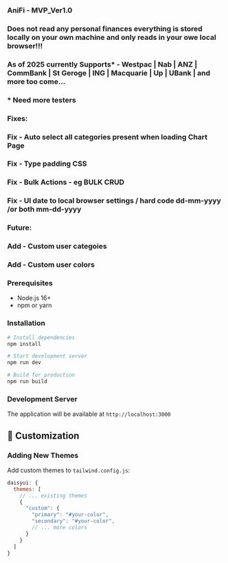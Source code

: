 ### AniFi - MVP_Ver1.0
### Does not read any personal finances everything is stored locally on your own machine and only reads in your owe local browser!!!

### As of 2025 currently Supports* - Westpac | Nab | ANZ | CommBank | St Geroge | ING | Macquarie | Up | UBank | and more too come...
### * Need more testers 

### Fixes:
### Fix - Auto select all categories present when loading Chart Page
### Fix - Type padding CSS 
### Fix - Bulk Actions - eg BULK CRUD
### Fix - UI date to local browser settings / hard code dd-mm-yyyy  /or both mm-dd-yyyy
### Future:
### Add - Custom user categoies 
### Add - Custom user colors



### Prerequisites
- Node.js 16+ 
- npm or yarn

### Installation
```bash
# Install dependencies
npm install

# Start development server
npm run dev

# Build for production
npm run build
```

### Development Server
The application will be available at `http://localhost:3000`


## 🔧 Customization

### Adding New Themes
Add custom themes to `tailwind.config.js`:
```javascript
daisyui: {
  themes: [
    // ... existing themes
    {
      "custom": {
        "primary": "#your-color",
        "secondary": "#your-color",
        // ... more colors
      }
    }
  ]
}


